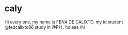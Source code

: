 # caly
Hi every one, my name is FENA DE CALIXTO, my id student @fedcalixto86,study in @PH . holaaa
/hi

